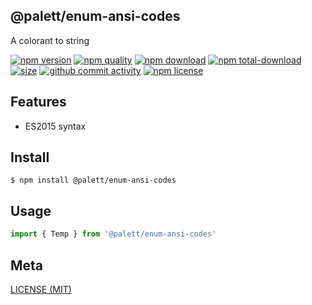 ## @palett/enum-ansi-codes
A colorant to string

[![npm version][npm-image]][npm-url]
[![npm quality][quality-image]][quality-url]
[![npm download][download-image]][npm-url]
[![npm total-download][total-download-image]][npm-url]
[![size][size]][size-url]
[![github commit activity][commit-image]][github-url]
[![npm license][license-image]][npm-url]

[//]: <> (Shields)
[npm-image]: https://img.shields.io/npm/v/@palett/enum-ansi-codes.svg?style=flat-square
[quality-image]: http://npm.packagequality.com/shield/@palett/enum-ansi-codes.svg?style=flat-square
[download-image]: https://img.shields.io/npm/dm/@palett/enum-ansi-codes.svg?style=flat-square
[total-download-image]:https://img.shields.io/npm/dt/@palett/enum-ansi-codes.svg?style=flat-square
[license-image]: https://img.shields.io/npm/l/@palett/enum-ansi-codes.svg?style=flat-square
[commit-image]: https://img.shields.io/github/commit-activity/y/hoyeungw/@palett/enum-ansi-codes?style=flat-square
[size]: https://packagephobia.now.sh/badge?p=@palett/enum-ansi-codes

[//]: <> (Link)
[npm-url]: https://npmjs.org/package/@palett/enum-ansi-codes
[quality-url]: http://packagequality.com/#?package=@palett/enum-ansi-codes
[github-url]: https://github.com/hoyeungw/@palett/enum-ansi-codes
[size-url]: https://packagephobia.now.sh/result?p=@palett/enum-ansi-codes

## Features

- ES2015 syntax

## Install
```console
$ npm install @palett/enum-ansi-codes
```

## Usage
```js
import { Temp } from '@palett/enum-ansi-codes'
```

## Meta
[LICENSE (MIT)](/LICENSE)
